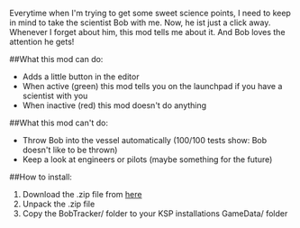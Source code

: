 Everytime when I'm trying to get some sweet science points, I need to keep in mind to take the scientist Bob with me. Now, he ist just a click away. Whenever I forget about him, this mod tells me about it. And Bob loves the attention he gets!

##What this mod can do:
* Adds a little button in the editor
* When active (green) this mod tells you on the launchpad if you have a scientist with you
* When inactive (red) this mod doesn't do anything

##What this mod can't do:
* Throw Bob into the vessel automatically (100/100 tests show: Bob doesn't like to be thrown)
* Keep a look at engineers or pilots (maybe something for the future)

##How to install:
1. Download the .zip file from [here](http://mods.curse.com/ksp-mods/kerbal/247780-bobtracker)
2. Unpack the .zip file
3. Copy the BobTracker/ folder to your KSP installations GameData/ folder
